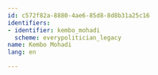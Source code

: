```yaml
---
id: c572f82a-8880-4ae6-85d8-8d8b31a25c16
identifiers:
- identifier: kembo_mohadi
  scheme: everypolitician_legacy
name: Kembo Mohadi
lang: en

---
```

